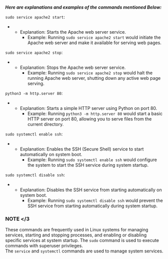 **_Here are explanations and examples of the commands mentioned Below:_**

`sudo service apache2 start`:

- - Explanation: Starts the Apache web server service.
    - Example: Running `sudo service apache2 start` would initiate the Apache web server and make it available for serving web pages.

`sudo service apache2 stop`:

- - Explanation: Stops the Apache web server service.
    - Example: Running `sudo service apache2 stop` would halt the running Apache web server, shutting down any active web page serving.

`python3 -m http.server 80`:

- - Explanation: Starts a simple HTTP server using Python on port 80.
    - Example: Running `python3 -m http.server 80` would start a basic HTTP server on port 80, allowing you to serve files from the current directory.

`sudo systemctl enable ssh`:

- - Explanation: Enables the SSH (Secure Shell) service to start automatically on system boot.
    - Example: Running `sudo systemctl enable ssh` would configure the system to start the SSH service during system startup.

`sudo systemctl disable ssh`:

- - Explanation: Disables the SSH service from starting automatically on system boot.
    - Example: Running `sudo systemctl disable ssh` would prevent the SSH service from starting automatically during system startup.

### NOTE </3
These commands are frequently used in Linux systems for managing services, starting and stopping processes, and enabling or disabling specific services at system startup. The `sudo` command is used to execute commands with superuser privileges. The `service` and `systemctl` commands are used to manage system services.